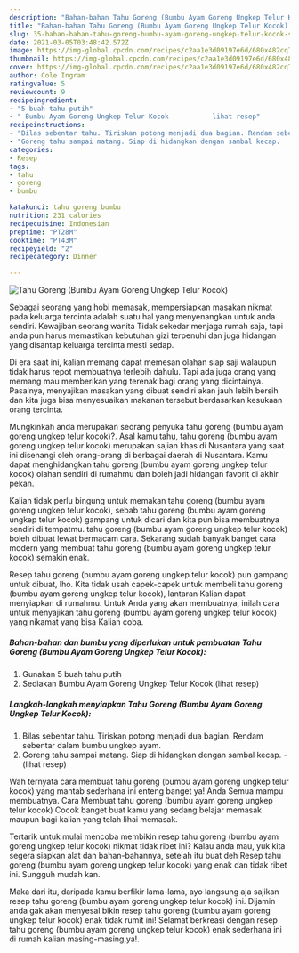 ```yaml
---
description: "Bahan-bahan Tahu Goreng (Bumbu Ayam Goreng Ungkep Telur Kocok) Sederhana Untuk Jualan"
title: "Bahan-bahan Tahu Goreng (Bumbu Ayam Goreng Ungkep Telur Kocok) Sederhana Untuk Jualan"
slug: 35-bahan-bahan-tahu-goreng-bumbu-ayam-goreng-ungkep-telur-kocok-sederhana-untuk-jualan
date: 2021-03-05T03:48:42.572Z
image: https://img-global.cpcdn.com/recipes/c2aa1e3d09197e6d/680x482cq70/tahu-goreng-bumbu-ayam-goreng-ungkep-telur-kocok-foto-resep-utama.jpg
thumbnail: https://img-global.cpcdn.com/recipes/c2aa1e3d09197e6d/680x482cq70/tahu-goreng-bumbu-ayam-goreng-ungkep-telur-kocok-foto-resep-utama.jpg
cover: https://img-global.cpcdn.com/recipes/c2aa1e3d09197e6d/680x482cq70/tahu-goreng-bumbu-ayam-goreng-ungkep-telur-kocok-foto-resep-utama.jpg
author: Cole Ingram
ratingvalue: 5
reviewcount: 9
recipeingredient:
- "5 buah tahu putih"
- " Bumbu Ayam Goreng Ungkep Telur Kocok           lihat resep"
recipeinstructions:
- "Bilas sebentar tahu. Tiriskan potong menjadi dua bagian. Rendam sebentar dalam bumbu ungkep ayam."
- "Goreng tahu sampai matang. Siap di hidangkan dengan sambal kecap.           (lihat resep)"
categories:
- Resep
tags:
- tahu
- goreng
- bumbu

katakunci: tahu goreng bumbu 
nutrition: 231 calories
recipecuisine: Indonesian
preptime: "PT28M"
cooktime: "PT43M"
recipeyield: "2"
recipecategory: Dinner

---
```



![Tahu Goreng (Bumbu Ayam Goreng Ungkep Telur Kocok)](https://img-global.cpcdn.com/recipes/c2aa1e3d09197e6d/680x482cq70/tahu-goreng-bumbu-ayam-goreng-ungkep-telur-kocok-foto-resep-utama.jpg)

Sebagai seorang yang hobi memasak, mempersiapkan masakan nikmat pada keluarga tercinta adalah suatu hal yang menyenangkan untuk anda sendiri. Kewajiban seorang  wanita Tidak sekedar menjaga rumah saja, tapi anda pun harus memastikan kebutuhan gizi terpenuhi dan juga hidangan yang disantap keluarga tercinta mesti sedap.

Di era  saat ini, kalian memang dapat memesan olahan siap saji walaupun tidak harus repot membuatnya terlebih dahulu. Tapi ada juga orang yang memang mau memberikan yang terenak bagi orang yang dicintainya. Pasalnya, menyajikan masakan yang dibuat sendiri akan jauh lebih bersih dan kita juga bisa menyesuaikan makanan tersebut berdasarkan kesukaan orang tercinta. 



Mungkinkah anda merupakan seorang penyuka tahu goreng (bumbu ayam goreng ungkep telur kocok)?. Asal kamu tahu, tahu goreng (bumbu ayam goreng ungkep telur kocok) merupakan sajian khas di Nusantara yang saat ini disenangi oleh orang-orang di berbagai daerah di Nusantara. Kamu dapat menghidangkan tahu goreng (bumbu ayam goreng ungkep telur kocok) olahan sendiri di rumahmu dan boleh jadi hidangan favorit di akhir pekan.

Kalian tidak perlu bingung untuk memakan tahu goreng (bumbu ayam goreng ungkep telur kocok), sebab tahu goreng (bumbu ayam goreng ungkep telur kocok) gampang untuk dicari dan kita pun bisa membuatnya sendiri di tempatmu. tahu goreng (bumbu ayam goreng ungkep telur kocok) boleh dibuat lewat bermacam cara. Sekarang sudah banyak banget cara modern yang membuat tahu goreng (bumbu ayam goreng ungkep telur kocok) semakin enak.

Resep tahu goreng (bumbu ayam goreng ungkep telur kocok) pun gampang untuk dibuat, lho. Kita tidak usah capek-capek untuk membeli tahu goreng (bumbu ayam goreng ungkep telur kocok), lantaran Kalian dapat menyiapkan di rumahmu. Untuk Anda yang akan membuatnya, inilah cara untuk menyajikan tahu goreng (bumbu ayam goreng ungkep telur kocok) yang nikamat yang bisa Kalian coba.

<!--inarticleads1-->

##### Bahan-bahan dan bumbu yang diperlukan untuk pembuatan Tahu Goreng (Bumbu Ayam Goreng Ungkep Telur Kocok):

1. Gunakan 5 buah tahu putih
1. Sediakan  Bumbu Ayam Goreng Ungkep Telur Kocok           (lihat resep)




<!--inarticleads2-->

##### Langkah-langkah menyiapkan Tahu Goreng (Bumbu Ayam Goreng Ungkep Telur Kocok):

1. Bilas sebentar tahu. Tiriskan potong menjadi dua bagian. Rendam sebentar dalam bumbu ungkep ayam.
1. Goreng tahu sampai matang. Siap di hidangkan dengan sambal kecap. -           (lihat resep)




Wah ternyata cara membuat tahu goreng (bumbu ayam goreng ungkep telur kocok) yang mantab sederhana ini enteng banget ya! Anda Semua mampu membuatnya. Cara Membuat tahu goreng (bumbu ayam goreng ungkep telur kocok) Cocok banget buat kamu yang sedang belajar memasak maupun bagi kalian yang telah lihai memasak.

Tertarik untuk mulai mencoba membikin resep tahu goreng (bumbu ayam goreng ungkep telur kocok) nikmat tidak ribet ini? Kalau anda mau, yuk kita segera siapkan alat dan bahan-bahannya, setelah itu buat deh Resep tahu goreng (bumbu ayam goreng ungkep telur kocok) yang enak dan tidak ribet ini. Sungguh mudah kan. 

Maka dari itu, daripada kamu berfikir lama-lama, ayo langsung aja sajikan resep tahu goreng (bumbu ayam goreng ungkep telur kocok) ini. Dijamin anda gak akan menyesal bikin resep tahu goreng (bumbu ayam goreng ungkep telur kocok) enak tidak rumit ini! Selamat berkreasi dengan resep tahu goreng (bumbu ayam goreng ungkep telur kocok) enak sederhana ini di rumah kalian masing-masing,ya!.

